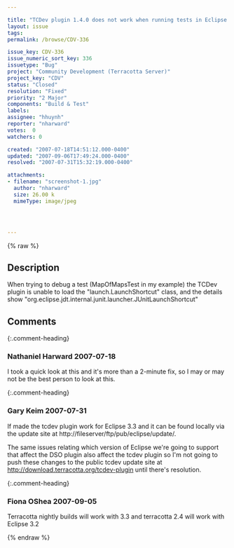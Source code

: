 ```yaml
---

title: "TCDev plugin 1.4.0 does not work when running tests in Eclipse 3.3 (Europa)"
layout: issue
tags: 
permalink: /browse/CDV-336

issue_key: CDV-336
issue_numeric_sort_key: 336
issuetype: "Bug"
project: "Community Development (Terracotta Server)"
project_key: "CDV"
status: "Closed"
resolution: "Fixed"
priority: "2 Major"
components: "Build & Test"
labels: 
assignee: "hhuynh"
reporter: "nharward"
votes:  0
watchers: 0

created: "2007-07-18T14:51:12.000-0400"
updated: "2007-09-06T17:49:24.000-0400"
resolved: "2007-07-31T15:32:19.000-0400"

attachments:
- filename: "screenshot-1.jpg"
  author: "nharward"
  size: 26.00 k
  mimeType: image/jpeg




---
```


{% raw %}

## Description

<div markdown="1" class="description">

When trying to debug a test (MapOfMapsTest in my example) the TCDev plugin is unable to load the "launch.LaunchShortcut" class, and the details show "org.eclipse.jdt.internal.junit.launcher.JUnitLaunchShortcut"

</div>

## Comments


{:.comment-heading}
### **Nathaniel Harward** <span class="date">2007-07-18</span>

<div markdown="1" class="comment">

I took a quick look at this and it's more than a 2-minute fix, so I may or may not be the best person to look at this.

</div>


{:.comment-heading}
### **Gary Keim** <span class="date">2007-07-31</span>

<div markdown="1" class="comment">

If made the tcdev plugin work for Eclipse 3.3 and it can be found locally via the update site at http://fileserver/ftp/pub/eclipse/update/.

The same issues relating which version of Eclipse we're going to support that affect the DSO plugin also affect the tcdev plugin so I'm not going to push these changes to the public tcdev update site at http://download.terracotta.org/tcdev-plugin until there's resolution.


</div>


{:.comment-heading}
### **Fiona OShea** <span class="date">2007-09-05</span>

<div markdown="1" class="comment">

Terracotta nightly builds will work with 3.3 and terracotta 2.4 will work with Eclipse 3.2

</div>



{% endraw %}
